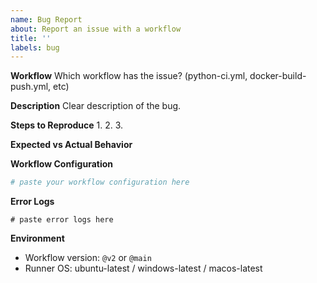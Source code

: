 ```yaml
---
name: Bug Report
about: Report an issue with a workflow
title: ''
labels: bug
---
```


**Workflow**
Which workflow has the issue? (python-ci.yml, docker-build-push.yml, etc)

**Description**
Clear description of the bug.

**Steps to Reproduce**
1. 
2. 
3. 

**Expected vs Actual Behavior**


**Workflow Configuration**
```yaml
# paste your workflow configuration here
```

**Error Logs**
```
# paste error logs here
```

**Environment**
- Workflow version: `@v2` or `@main`
- Runner OS: ubuntu-latest / windows-latest / macos-latest
